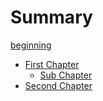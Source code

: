 # Summary

[beginning](beginning.md)

- [First Chapter](./chapter_1.md)
  - [Sub Chapter](./chapter_1_1.md)
- [Second Chapter](./chapter_2.md)
